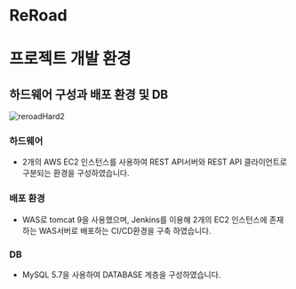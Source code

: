 # ReRoad
 

# 프로젝트 개발 환경
  ## 하드웨어 구성과 배포 환경 및 DB
   ![reroadHard2](https://user-images.githubusercontent.com/92851213/153542721-4e24b98f-d972-48a2-92fe-071fc2556fb9.png)
   ### 하드웨어
   * 2개의 AWS EC2 인스턴스를 사용하여 REST API서버와 REST API 클라이언트로 구분되는 환경을 구성하였습니다.
   
   ### 배포 환경
   * WAS로 tomcat 9을 사용했으며, Jenkins를 이용해 2개의 EC2 인스턴스에 존재하는 WAS서버로 배포하는 CI/CD환경을 구축 하였습니다.
    
   ### DB
   * MySQL 5.7을 사용하여 DATABASE 계층을 구성하였습니다.
   
